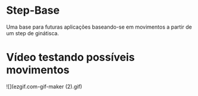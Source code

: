 # Step-Base
Uma base para futuras aplicações baseando-se em movimentos a partir de um step de ginátisca.

# Vídeo testando possíveis movimentos
![](ezgif.com-gif-maker (2).gif)
